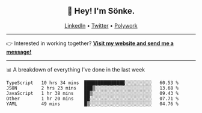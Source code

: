 <h2 align="center">👋 Hey! I'm Sönke.</h2>
<p align="center">
  <a href="https://www.linkedin.com/in/soepet/">LinkedIn</a> •
  <a href="https://twitter.com/zunkp">Twitter</a> •
  <a href="https://www.polywork.com/zunkelty">Polywork</a>
</p>

-------

<p>👉 Interested in working together? <a href="https://www.soenkep.com?utm_medium=social&utm_source=github&utm_campaign=readme"><b>Visit my website and send me a message!</b></a></p>

<!--- -------

📊 My top languages across all (public) repos

![Top Languages](https://github-readme-stats.vercel.app/api/top-langs/?username=zunkelty&show_icons=true&layout=compact&hide_title=true) --->

-------

📊 A breakdown of everything I've done in the last week

<!--START_SECTION:waka-->
```text
TypeScript   10 hrs 34 mins  ███████████████░░░░░░░░░░   60.53 % 
JSON         2 hrs 23 mins   ███▒░░░░░░░░░░░░░░░░░░░░░   13.68 % 
JavaScript   1 hr 38 mins    ██▒░░░░░░░░░░░░░░░░░░░░░░   09.43 % 
Other        1 hr 20 mins    ██░░░░░░░░░░░░░░░░░░░░░░░   07.71 % 
YAML         49 mins         █▒░░░░░░░░░░░░░░░░░░░░░░░   04.76 % 
```
<!--END_SECTION:waka-->
